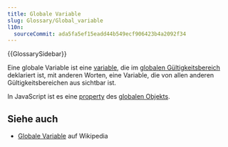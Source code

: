 ```yaml
---
title: Globale Variable
slug: Glossary/Global_variable
l10n:
  sourceCommit: ada5fa5ef15eadd44b549ecf906423b4a2092f34
---
```


{{GlossarySidebar}}

Eine globale Variable ist eine [variable](/de/docs/Glossary/variable), die im [globalen Gültigkeitsbereich](/de/docs/Glossary/global_scope) deklariert ist, mit anderen Worten, eine Variable, die von allen anderen Gültigkeitsbereichen aus sichtbar ist.

In JavaScript ist es eine [property](/de/docs/Glossary/property) des [globalen Objekts](/de/docs/Glossary/global_object).

## Siehe auch

- [Globale Variable](https://en.wikipedia.org/wiki/Global_variable) auf Wikipedia
